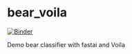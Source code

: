 # bear_voila

[![Binder](https://mybinder.org/badge_logo.svg)](https://mybinder.org/v2/gh/baranaldemir/bear_voila/HEAD?urlpath=%2Fvoila%2Frender%2Fbears_app.ipynb)

Demo bear classifier with fastai and Voila
